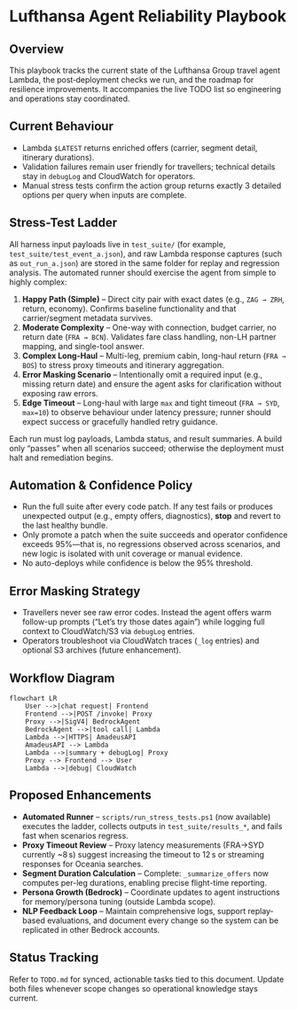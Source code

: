 # Lufthansa Agent Reliability Playbook

## Overview
This playbook tracks the current state of the Lufthansa Group travel agent Lambda, the post‑deployment checks we run, and the roadmap for resilience improvements. It accompanies the live TODO list so engineering and operations stay coordinated.

## Current Behaviour
- Lambda `$LATEST` returns enriched offers (carrier, segment detail, itinerary durations).
- Validation failures remain user friendly for travellers; technical details stay in `debugLog` and CloudWatch for operators.
- Manual stress tests confirm the action group returns exactly 3 detailed options per query when inputs are complete.

## Stress-Test Ladder
All harness input payloads live in `test_suite/` (for example, `test_suite/test_event_a.json`), and raw Lambda response captures (such as `out_run_a.json`) are stored in the same folder for replay and regression analysis. The automated runner should exercise the agent from simple to highly complex:
1. **Happy Path (Simple)** – Direct city pair with exact dates (e.g., `ZAG → ZRH`, return, economy). Confirms baseline functionality and that carrier/segment metadata survives.
2. **Moderate Complexity** – One-way with connection, budget carrier, no return date (`FRA → BCN`). Validates fare class handling, non-LH partner mapping, and single-tool answer.
3. **Complex Long-Haul** – Multi-leg, premium cabin, long-haul return (`FRA → BOS`) to stress proxy timeouts and itinerary aggregation.
4. **Error Masking Scenario** – Intentionally omit a required input (e.g., missing return date) and ensure the agent asks for clarification without exposing raw errors.
5. **Edge Timeout** – Long-haul with large `max` and tight timeout (`FRA → SYD`, `max=10`) to observe behaviour under latency pressure; runner should expect success or gracefully handled retry guidance.

Each run must log payloads, Lambda status, and result summaries. A build only “passes” when all scenarios succeed; otherwise the deployment must halt and remediation begins.

## Automation & Confidence Policy
- Run the full suite after every code patch. If any test fails or produces unexpected output (e.g., empty offers, diagnostics), **stop** and revert to the last healthy bundle.
- Only promote a patch when the suite succeeds and operator confidence exceeds 95%—that is, no regressions observed across scenarios, and new logic is isolated with unit coverage or manual evidence.
- No auto-deploys while confidence is below the 95% threshold.

## Error Masking Strategy
- Travellers never see raw error codes. Instead the agent offers warm follow-up prompts (“Let’s try those dates again”) while logging full context to CloudWatch/S3 via `debugLog` entries.
- Operators troubleshoot via CloudWatch traces (`_log` entries) and optional S3 archives (future enhancement).

## Workflow Diagram
```mermaid
flowchart LR
    User -->|chat request| Frontend
    Frontend -->|POST /invoke| Proxy
    Proxy -->|SigV4| BedrockAgent
    BedrockAgent -->|tool call| Lambda
    Lambda -->|HTTPS| AmadeusAPI
    AmadeusAPI --> Lambda
    Lambda -->|summary + debugLog| Proxy
    Proxy --> Frontend --> User
    Lambda -->|debug| CloudWatch
```

## Proposed Enhancements
- __Automated Runner__ – `scripts/run_stress_tests.ps1` (now available) executes the ladder, collects outputs in `test_suite/results_*`, and fails fast when scenarios regress.
- __Proxy Timeout Review__ – Proxy latency measurements (FRA→SYD currently ~8 s) suggest increasing the timeout to 12 s or streaming responses for Oceania searches.
- __Segment Duration Calculation__ – Complete: `_summarize_offers` now computes per-leg durations, enabling precise flight-time reporting.
- __Persona Growth (Bedrock)__ – Coordinate updates to agent instructions for memory/persona tuning (outside Lambda scope).
- __NLP Feedback Loop__ – Maintain comprehensive logs, support replay-based evaluations, and document every change so the system can be replicated in other Bedrock accounts.

## Status Tracking
Refer to `TODO.md` for synced, actionable tasks tied to this document. Update both files whenever scope changes so operational knowledge stays current.
